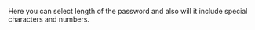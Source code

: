 Here you can select length of the password and also will it include special characters and numbers.
